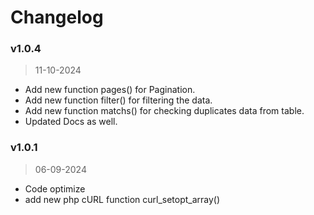# Changelog

### v1.0.4
> 11-10-2024
- Add new function pages() for Pagination.
- Add new function filter() for filtering the data.
- Add new function matchs() for checking duplicates data from table.
- Updated Docs as well.

### v1.0.1
> 06-09-2024
- Code optimize
- add new php cURL function curl_setopt_array()
